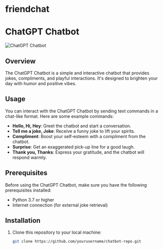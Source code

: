 # friendchat
# ChatGPT Chatbot

![ChatGPT Chatbot](chatbot.png)

## Overview

The ChatGPT Chatbot is a simple and interactive chatbot that provides jokes, compliments, and playful interactions. It's designed to brighten your day with humor and positive vibes.

## Usage

You can interact with the ChatGPT Chatbot by sending text commands in a chat-like format. Here are some example commands:

- **Hello, Hi, Hey**: Greet the chatbot and start a conversation.
- **Tell me a joke, Joke**: Receive a funny joke to lift your spirits.
- **Compliment**: Boost your self-esteem with a compliment from the chatbot.
- **Surprise**: Get an exaggerated pick-up line for a good laugh.
- **Thank you, Thanks**: Express your gratitude, and the chatbot will respond warmly.

## Prerequisites

Before using the ChatGPT Chatbot, make sure you have the following prerequisites installed:

- Python 3.7 or higher
- Internet connection (for external joke retrieval)

## Installation

1. Clone this repository to your local machine:

   ```bash
   git clone https://github.com/yourusername/chatbot-repo.git
